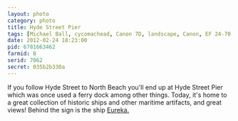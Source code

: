 ```yaml
---
layout: photo
category: photo
title: Hyde Street Pier
tags: [Michael Ball, cycomachead, Canon 7D, landscape, Canon, EF 24-70 f2.8L, SF, San Francisco, Hyde Street Pier, Hyde St, San Francisco Maritime National Historic Park, NHP, Eureka, ships, water, HDR, HDRI, pier]
date: 2012-02-24 18:23:00
pid: 6781663462
farmid: 8
serid: 7062
secret: 035b2b330a
---
```



If you follow Hyde Street to North Beach you'll end up at Hyde Street Pier which was once used a ferry dock among other things. Today, it's home to a great collection of historic ships and other maritime artifacts, and great views! Behind the sign is the ship [Eureka.](http://en.wikipedia.org/wiki/Eureka_(1890))
